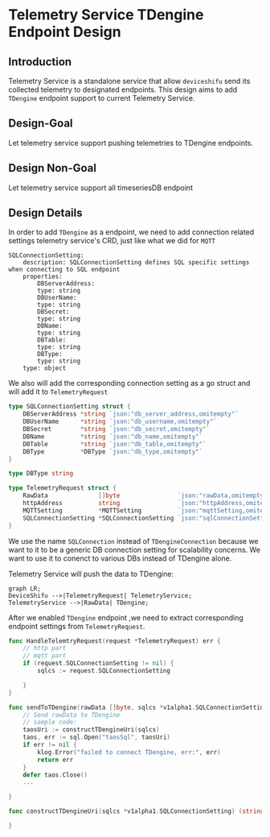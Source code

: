 # Telemetry Service TDengine Endpoint Design

## Introduction
Telemetry Service is a standalone service that allow `deviceshifu` send its collected telemetry to designated endpoints. This design aims to add `TDengine` endpoint support to current Telemetry Service.

## Design-Goal
Let telemetry service support pushing telemetries to TDengine endpoints.

## Design Non-Goal
Let telemetry service support all timeseriesDB endpoint


## Design Details
In order to add `TDengine` as a endpoint, we need to add connection related settings telemetry service's CRD, just like  what we did for `MQTT` 

```ymal
SQLConnectionSetting:
    description: SQLConnectionSetting defines SQL specific settings when connecting to SQL endpoint
    properties:
        DBServerAddress:
        type: string
        DBUserName:
        type: string
        DBSecret:
        type: string
        DBName:
        type: string
        DBTable:
        type: string
        DBType:
        type: string
    type: object
```

We also will add the corresponding connection setting as a go struct and will add it to `TelemetryRequest`

```go
type SQLConnectionSetting struct {
	DBServerAddress *string `json:"db_server_address,omitempty"`
	DBUserName      *string `json:"db_username,omitempty"`
	DBSecret        *string `json:"db_secret,omitempty"`
	DBName          *string `json:"db_name,omitempty"`
	DBTable         *string `json:"db_table,omitempty"`
	DBType          *DBType `json:"db_type,omitempty"`
}

type DBType string

type TelemetryRequest struct {
	RawData              []byte                `json:"rawData,omitempty"`
	httpAddress          string                `json:"httpAddress,omitempty"`
	MQTTSetting          *MQTTSetting          `json:"mqttSetting,omitempty"`
	SQLConnectionSetting *SQLConnectionSetting `json:"sqlConnectionSetting,omitempty"`
}
```

We use the name `SQLConnection` instead of `TDengineConnection` because we want to it to be a generic DB connection setting for scalability concerns. We want to use it to conenct to various DBs instead of TDengine alone.

Telemetry Service will push the data to TDengine:
```mermaid
graph LR;
DeviceShifu -->|TelemetryRequest| TelemetryService;
TelemetryService -->|RawData| TDengine;

```

After we enabled `TDengine` endpoint ,we need to extract corresponding endpoint settings from `TelemetryRequest`.

```go
func HandleTelemtryRequest(request *TelemetryRequest) err {
	// http part
    // mqtt part
    if (request.SQLConnectionSetting != nil) {
        sqlcs := request.SQLConnectionSetting

    }
}

func sendToTDengine(rawData []byte, sqlcs *v1alpha1.SQLConnectionSetting) err {
	// Send rawData to TDengine
    // sample code:
    taosUri := constructTDengineUri(sqlcs)
    taos, err := sql.Open("taosSql", taosUri)
    if err != nil {
        klog.Error("failed to connect TDengine, err:", err)
        return err
    }
    defer taos.Close()
    ...

}

func constructTDengineUri(sqlcs *v1alpha1.SQLConnectionSetting) (string, error) {

}
```